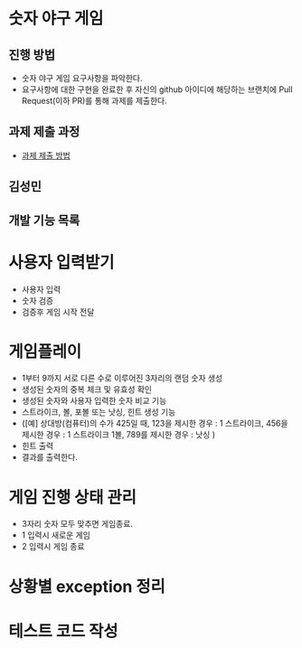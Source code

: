 # 숫자 야구 게임
## 진행 방법
* 숫자 야구 게임 요구사항을 파악한다.
* 요구사항에 대한 구현을 완료한 후 자신의 github 아이디에 해당하는 브랜치에 Pull Request(이하 PR)를 통해 과제를 제출한다.

## 과제 제출 과정
* [과제 제출 방법](https://github.com/next-step/nextstep-docs/tree/master/precourse)

## 김성민
## 개발 기능 목록
# 사용자 입력받기
 * 사용자 입력
 * 숫자 검증
 * 검증후 게임 시작 전달

# 게임플레이
 * 1부터 9까지 서로 다른 수로 이루어진 3자리의 랜덤 숫자 생성
 * 생성된 숫자의 중복 체크 및 유효성 확인
 * 생성된 숫자와 사용자 입력한 숫자 비교 기능
 * 스트라이크, 볼, 포볼 또는 낫싱, 힌트 생성 기능
 * ([예] 상대방(컴퓨터)의 수가 425일 때, 123을 제시한 경우 : 1 스트라이크, 456을 제시한 경우 : 1 스트라이크 1볼, 789를 제시한 경우 : 낫싱 )
 * 힌트 출력
 * 결과를 출력한다.

# 게임 진행 상태 관리
 * 3자리 숫자 모두 맞추면 게임종료.
 * 1 입력시 새로운 게임
 * 2 입력시 게임 종료

# 상황별 exception 정리 
# 테스트 코드 작성